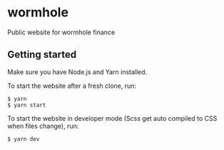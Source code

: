 # wormhole
Public website for wormhole finance

## Getting started
Make sure you have Node.js and Yarn installed.

To start the website after a fresh clone, run:

```
$ yarn
$ yarn start
```

To start the website in developer mode (Scss get auto compiled to CSS when files change), run:

```
$ yarn dev
```
